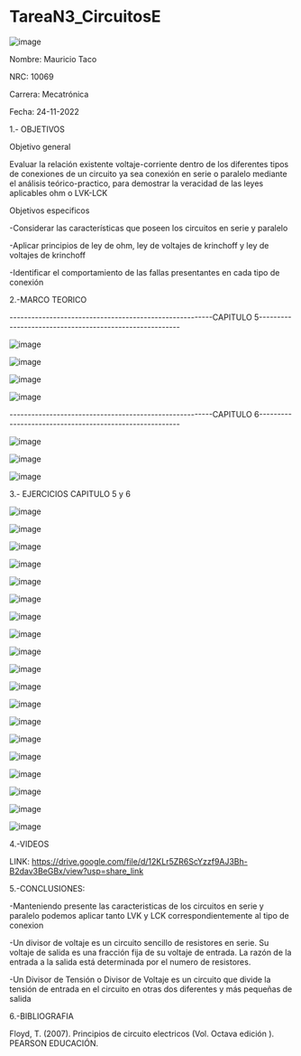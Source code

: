 # TareaN3_CircuitosE
![image](https://user-images.githubusercontent.com/116677544/203825551-52a9f9e2-fe66-4ff3-9f1c-91035a82dbad.png)

Nombre: Mauricio Taco

NRC: 10069

Carrera: Mecatrónica

Fecha: 24-11-2022

1.- OBJETIVOS

Objetivo general

Evaluar la relación existente voltaje-corriente dentro de los diferentes tipos de conexiones de un circuito ya sea conexión en serie o paralelo mediante el análisis teórico-practico, para demostrar la veracidad de las leyes aplicables ohm o LVK-LCK 

Objetivos especificos

-Considerar las características que poseen los circuitos en serie y paralelo

-Aplicar principios de ley de ohm, ley de voltajes de krinchoff y ley de voltajes de krinchoff

-Identificar el comportamiento de las fallas presentantes en cada tipo de conexión


2.-MARCO TEORICO

--------------------------------------------------------CAPITULO 5--------------------------------------------------------

![image](https://user-images.githubusercontent.com/116677544/203789726-d7624edd-bf1d-40c7-b6b9-9249e31c7471.png)

![image](https://user-images.githubusercontent.com/116677544/203789936-26699e20-679f-4f99-b700-3ecd6e2caef8.png)

![image](https://user-images.githubusercontent.com/116677544/203790082-eb67d3f5-660a-42f3-9cf5-90917c4054bc.png)

![image](https://user-images.githubusercontent.com/116677544/203790347-f7dd687f-9f9f-4fb9-a9a6-fb5a06a4407e.png)

--------------------------------------------------------CAPITULO 6--------------------------------------------------------

![image](https://user-images.githubusercontent.com/116677544/203790411-df009da1-d1db-4e3a-b2f8-b98fe721beaa.png)

![image](https://user-images.githubusercontent.com/116677544/203790498-e011ea10-f262-4e8c-bf7e-cf9aa1573571.png)

![image](https://user-images.githubusercontent.com/116677544/203790574-ae88529b-711d-4834-928f-3bfa2a991bba.png)

3.- EJERCICIOS CAPITULO 5 y 6

![image](https://user-images.githubusercontent.com/116677544/203809687-a9ec18a6-e250-4cd4-9600-aa8bf19a6ce0.png)

![image](https://user-images.githubusercontent.com/116677544/203809740-17fb32f6-f994-44a1-9def-f229285ad6c1.png)

![image](https://user-images.githubusercontent.com/116677544/203810019-f5c443b1-8672-49ba-b87d-8de0f5d6ca0c.png)

![image](https://user-images.githubusercontent.com/116677544/203810235-790d03ea-5d04-4749-9f23-63b4b0b0b0c2.png)

![image](https://user-images.githubusercontent.com/116677544/203810297-41761377-2fe1-4c94-92b8-fb4a275196d6.png)

![image](https://user-images.githubusercontent.com/116677544/203810486-6a877bd0-da7b-4ea1-afeb-4bc3f1de58bc.png)

![image](https://user-images.githubusercontent.com/116677544/203810604-fa990edc-6596-4081-ae42-bd72c5db6e28.png)

![image](https://user-images.githubusercontent.com/116677544/203810682-c95ff8eb-56ef-4381-9d49-562d9b8aadd6.png)

![image](https://user-images.githubusercontent.com/116677544/203810838-5d1fb5bd-59ca-4a6b-ac2c-69f1709b6a1f.png)

![image](https://user-images.githubusercontent.com/116677544/203810984-cfdeaf78-8f20-4ad3-a501-0ae03342ac3a.png)

![image](https://user-images.githubusercontent.com/116677544/203811073-2b76d77e-bfd4-46ba-a81a-5e0666f83476.png)

![image](https://user-images.githubusercontent.com/116677544/203811186-feb4d53f-5c10-465b-a2c4-2ecf975b94b0.png)

![image](https://user-images.githubusercontent.com/116677544/203811273-5f294924-cc6e-4100-b222-44a05cfcab08.png)

![image](https://user-images.githubusercontent.com/116677544/203811362-15458cf5-dc45-4079-a032-fd1ba82f0263.png)

![image](https://user-images.githubusercontent.com/116677544/203811456-4e9099fc-64bf-4085-af56-35a6f2a7bba7.png)

![image](https://user-images.githubusercontent.com/116677544/203811537-0c84cc4a-5a92-4ebf-9405-a36b33c7b762.png)

![image](https://user-images.githubusercontent.com/116677544/203811659-2ce35cd5-238b-4694-964f-f0a0b52d4fd5.png)

![image](https://user-images.githubusercontent.com/116677544/203811778-87d6086d-5a41-43ce-a35c-e8920a333b24.png)

![image](https://user-images.githubusercontent.com/116677544/203826793-e5f8c8ad-65af-45b4-9fd6-6047300608c3.png)

4.-VIDEOS

LINK: https://drive.google.com/file/d/12KLr5ZR6ScYzzf9AJ3Bh-B2dav3BeGBx/view?usp=share_link

5.-CONCLUSIONES:

-Manteniendo presente las caracteristicas de los circuitos en serie y paralelo podemos aplicar tanto LVK y LCK correspondientemente al tipo de conexion 

-Un divisor de voltaje es un circuito sencillo de resistores en serie. Su voltaje de salida es una fracción fija de su voltaje de entrada. La razón de la entrada a la salida está determinada por el numero de resistores.

-Un Divisor de Tensión o Divisor de Voltaje es un circuito que divide la tensión de entrada en el circuito en otras dos diferentes y más pequeñas de salida

6.-BIBLIOGRAFIA

Floyd, T. (2007). Principios de circuito electricos (Vol. Octava edición ). PEARSON EDUCACIÓN.




